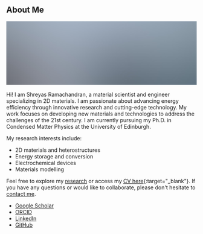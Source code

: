 <h2 class="major">About Me</h2>
<span class="image main"><img src="images/pic01.jpg" alt="" /></span>

Hi! I am Shreyas Ramachandran, a material scientist and engineer specializing in 2D materials. I am passionate about advancing energy efficiency through innovative research and cutting-edge technology. My work focuses on developing new materials and technologies to address the challenges of the 21st century. I am currently pursuing my Ph.D. in Condensed Matter Physics at the University of Edinburgh.

My research interests include:

- 2D materials and heterostructures
- Energy storage and conversion
- Electrochemical devices
- Materials modelling

Feel free to explore my [research](#research) or access my [CV here](https://drive.google.com/file/d/1CPxhd3hb_tvFQt6QLjsNNi30oNvvpNy0/view?usp=sharing){:target="_blank"}. If you have any questions or would like to collaborate, please don't hesitate to [contact me](#contact).

<ul class="icons">
    <li><a href="https://scholar.google.com/citations?hl=en&user=g2rvW98AAAAJ" class="icon brands fa-google"><span class="label">Google Scholar</span></a></li>
    <li><a href="https://orcid.org/0000-0002-1539-1492" class="icon brands fa-orcid"><span class="label">ORCID</span></a></li>
    <li><a href="https://www.linkedin.com/in/shreyas-ramachandran-332468191/" class="icon brands fa-linkedin-in"><span class="label">LinkedIn</span></a></li>
    <li><a href="https://github.com/shreyas-ramachandran" class="icon brands fa-github"><span class="label">GitHub</span></a></li>
</ul>